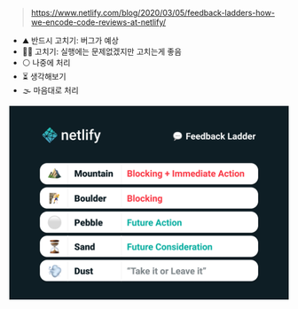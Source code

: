 
> https://www.netlify.com/blog/2020/03/05/feedback-ladders-how-we-encode-code-reviews-at-netlify/

- ⛰ 반드시 고치기: 버그가 예상
- 🧗‍♂️ 고치기: 실행에는 문제없겠지만 고치는게 좋음
- ⚪️ 나중에 처리
- ⏳ 생각해보기
- 🌫 마음대로 처리

![feedback ladders](assets/images/feedback-ladders.png)
